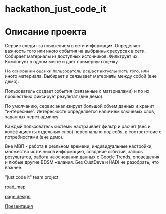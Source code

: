 # hackathon_just_code_it
<h1>Описание проекта</h1>
Сервис следит за появлением в сети информации.
Определяет важность того или иного события на выбранных ресурсах в сети.
Собирает материалы из доступных источников.
Фильтрует их.
Компонует в одном месте и дает примерную оценку.

На основании оценки пользователь решает актуальность того, или иного материала.
Выбирает и связывает материалы между собой (вне демо).

Пользователь создает события (связанные с материалами) и по их прошествию фиксирует результат (вне демо).

По умолчанию, сервис анализирует большой объем данных и хранит “интересные”.
Интересность определяется наличием ключевых слов, заданных через админку.

Каждый пользователь системы настраивает фильтр и расчет (вес и коэффициенты отдельных слов) персонально под себя, в соответствие с потребностями (вне демо).

Вне МВП - работа в реальном времени, индивидуальные настройки, множество источников информацию, создание событий, запись результатов, работа на основании данных с Google Trends, оповещения и любые другие BDSM желания. Без CustDeva и HADI не разобрать, что важнее. 


"just code it" team project 
  
<a href="https://docs.google.com/document/d/1vx6Wfp3DJD_odDZL8IGRgPJE5I1HjcuywZlReWQKaFc">road_map</a>
 
<a href="https://drive.google.com/open?id=1iKa39CjO0deJqDHig8YW_SO2wGVF2DW4">page design</a>
 
<a href="https://docs.google.com/presentation/d/1RkK7Ii4kmAZ80QoOBIhMZliaFeDa3bJ0eQN4PYEUFro">Презентация</a>

